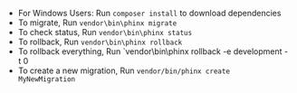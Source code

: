 * For Windows Users: Run `composer install` to download dependencies
* To migrate, Run `vendor\bin\phinx migrate`
* To check status, Run `vendor\bin\phinx status`
* To rollback, Run `vendor\bin\phinx rollback`
* To rollback everything, Run `vendor\bin\phinx rollback -e development -t 0
* To create a new migration, Run `vendor/bin/phinx create MyNewMigration`
